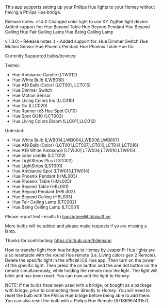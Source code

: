 This app supports setting up your Philips Hue lights to your Homey without having a Philips Hue bridge.

Release notes:
v1.4.0
Changed color light to use XY ZigBee light device
Added support for:
Hue Beyond Table
Hue Beyond Pendant
Hue Beyond Ceiling
Hue Fair Ceiling Lamp
Hue Being Ceiling Lamp

v 1.3.0: - Release notes :) - Added support for:
Hue Dimmer Switch
Hue Motion Sensor
Hue Phoenix Pendant
Hue Phoenix Table
Hue Go

Currently Supported bulbs/devices:

Tested:

- Hue Ambiance Candle (LTW012)
- Hue White Bulb (LWB010)
- Hue A19 Bulb (Color) (LCT001, LCT015)
- Hue Dimmer Switch
- Hue Motion Sensor
- Hue Living Colors Iris (LLC010)
- Hue Go (LLC020)
- Hue Runner (x3 Hue Spot GU10)
- Hue Spot GU10 (LCT003)
- Hue Living Colors Bloom (LLC011,LLC012)

Untested:

- Hue White Bulb (LWB014,LWB004,LWB006,LWB007)
- Hue A19 Bulb (Color) (LCT001,LCT007,LCT010,LCT014,LCT016)
- Hue A19 White Ambiance (LTW001,LTW004,LTW010,LTW015)
- Hue color candle (LCT012)
- Hue LightStrips Plus (LST002)
- Hue LightStrips (LST001)
- Hue Ambiance Spot (LTW013,LTW014)
- Hue Phoenix Pendant (HML003)
- Hue Phoenix Table (HML005)
- Hue Beyond Table (HBL001)
- Hue Beyond Pendant (HBL002)
- Hue Beyond Ceiling (HBL003)
- Hue Fair Ceiling Lamp (LTC002)
- Hue Being Ceiling Lamp (LTC001)

Please report test-results to huezigbee@hibbisoft.se.

More bulbs will be added and please make requests if yo are missing a lamp.

Thanks for contributing:
https://github.com/tidemann

How to transfer light from hue bridge to Homey by Jesper P:
Hue lights are also resettable with the round Hue remote (i.e. Living colors gen 2 Remote).
Delete the specific light in the official iOS Hue app. Then turn on the power of the specific light. Then press the on button and the one dot button on the remote simultaneously, while holding the remote near the light. The light will blink and has been reset. You can now add the light to Homey.

NOTE: If the bulbs have been used with a bridge, or bought as a package with bridge, prior to connecting them directly to Homey. You will need to reset the bulb with the Philips Hue bridge before being able to add them. You can also reset the bulb with a Philips Hue Remote (8718696743157).
